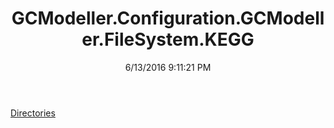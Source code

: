 ﻿---
title: GCModeller.Configuration.GCModeller.FileSystem.KEGG
date: 6/13/2016 9:11:21 PM
---

[Directories](T-GCModeller.Configuration.GCModeller.FileSystem.KEGG.Directories.html)
